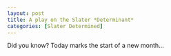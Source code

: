```yaml
---
layout: post
title: A play on the Slater *Determinant*
categories: [Slater Determined]
---
```

Did you know? Today marks the start of a new month...
